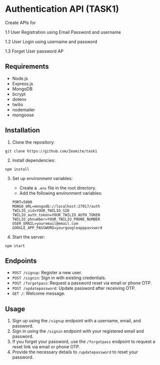 
# Authentication API (TASK1)

Create APIs for

1.1 User Registration using Email Password and username

1.2 User Login using username and password

1.3 Forget User password AP


## Requirements

- Node.js
- Express.js
- MongoDB
- bcrypt
- dotenv
- twilio
- nodemailer
- mongoose

## Installation

1. Clone the repository:

```
git clone https://github.com/Zeomite/task1
```

2. Install dependencies:

```
npm install
```

3. Set up environment variables:

   - Create a `.env` file in the root directory.
   - Add the following environment variables:

   ```
   PORT=5000
   MONGO_URL=mongodb://localhost:27017/auth
   TWILIO_sid=YOUR_TWILIO_SID
   TWILIO_auth_token=YOUR_TWILIO_AUTH_TOKEN
   TWILIO_phnumber=YOUR_TWILIO_PHONE_NUMBER
   USER_EMAIL=youremail@email.com
   GOOGLE_APP_PASSWORD=yourgoogleapppassword
   ```

4. Start the server:

```
npm start
```

## Endpoints

- `POST /signup`: Register a new user.
- `POST /signin`: Sign in with existing credentials.
- `POST /forgotpass`: Request a password reset via email or phone OTP.
- `POST /updatepassword`: Update password after receiving OTP.
- `GET /`: Welcome message.

## Usage

1. Sign up using the `/signup` endpoint with a username, email, and password.
2. Sign in using the `/signin` endpoint with your registered email and password.
3. If you forget your password, use the `/forgotpass` endpoint to request a reset link via email or phone OTP.
4. Provide the necessary details to `/updatepassword` to reset your password.



```
